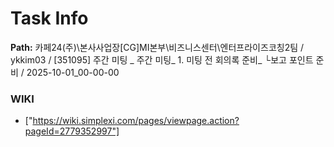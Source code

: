 # Task Info

**Path:** 카페24(주)\본사사업장\[CG]MI본부\비즈니스센터\엔터프라이즈코칭2팀 / ykkim03 / [351095] 주간 미팅 _ 주간 미팅_ 1. 미팅 전 회의록 준비_ └보고 포인트 준비 / 2025-10-01_00-00-00

### WIKI
- ["https://wiki.simplexi.com/pages/viewpage.action?pageId=2779352997"]

